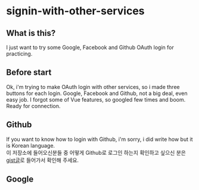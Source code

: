 # signin-with-other-services

## What is this?

I just want to try some Google, Facebook and Github OAuth login for practicing.

## Before start

Ok, i'm trying to make OAuth login with other services, so i made three buttons for each login. Google, Facebook and Github, not a big deal, even easy job. I forgot some of Vue features, so googled few times and boom. Ready for connection.

## Github

If you want to know how to login with Github, i'm sorry, i did write how but it is Korean language.  
이 저장소에 들어오신분들 중 어떻게 Github로 로그인 하는지 확인하고 싶으신 분은 [gist글](https://gist.github.com/ninanung/2ad24c760e81401ed65f13f634a25e73)로 들어가서 확인해 주세요.

## Google